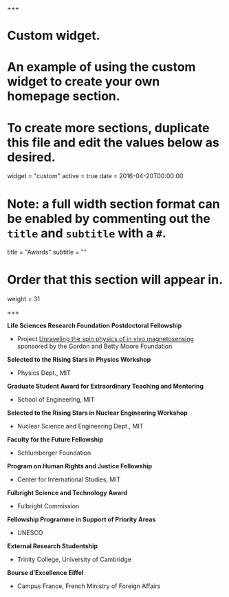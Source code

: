 +++
# Custom widget.
# An example of using the custom widget to create your own homepage section.
# To create more sections, duplicate this file and edit the values below as desired.
widget = "custom"
active = true
date = 2016-04-20T00:00:00

# Note: a full width section format can be enabled by commenting out the `title` and `subtitle` with a `#`.
title = "Awards"
subtitle = ""

# Order that this section will appear in.
weight = 31

+++

<strong>Life Sciences Research Foundation Postdoctoral Fellowship</strong><br />

   - Project <a href="/~caiello/files/Aiello_LSRF.pdf" target="_blank">Unraveling the spin physics of in vivo magnetosensing</a> </br> sponsored by the Gordon and Betty Moore Foundation

<strong>Selected to the Rising Stars in Physics Workshop</strong><br />

   - Physics Dept., MIT

<strong>Graduate Student Award for Extraordinary Teaching and Mentoring</strong><br />

   - School of Engineering, MIT

<strong>Selected to the Rising Stars in Nuclear Engineering Workshop</strong><br />

   - Nuclear Science and Engineering Dept., MIT

<strong>Faculty for the Future Fellowship</strong><br />

   - Schlumberger Foundation

<strong>Program on Human Rights and Justice Fellowship</strong><br />

   - Center for International Studies, MIT

<strong>Fulbright Science and Technology Award</strong></br>

   - Fulbright Commission

<strong>Fellowship Programme in Support of Priority Areas</strong><br />

   - UNESCO

<strong>External Research Studentship</strong><br />

   - Trinity College, University of Cambridge 

<strong>Bourse d’Excellence Eiffel</strong><br />

   - Campus France, French Ministry of Foreign Affairs